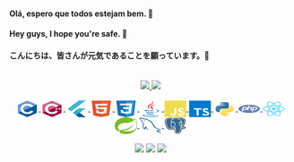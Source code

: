 
#### Olá, espero que todos estejam bem. 👋
#### Hey guys, I hope you're safe. 👋
#### こんにちは、皆さんが元気であることを願っています。👋


<a href="https://github.com/adrianocodenow">
    <div align="center" dir="auto"><br>
        <a href="https://github.com/adrianocodenow">
            <img height="150em"
               src="https://github-readme-stats.vercel.app/api?username=adrianocodenow&show_icons=true&theme=dracula&include_all_commits=true&count_private=true" />
            <img height="150em"
               src="https://github-readme-stats.vercel.app/api/top-langs/?username=adrianocodenow&layout=compact&langs_count=7&theme=dracula" />
        </a>
    </div>
</a>

<a href="https://github.com/adrianocodenow">
    <div align="center" dir="auto"><br>
        <img align="center" alt="Adriano-C" height="30" width="40"
            src="https://raw.githubusercontent.com/devicons/devicon/master/icons/c/c-original.svg"
            style="max-width: 100%;">
        <img align="center" alt="Adriano-CPP" height="30" width="40"
            src="https://raw.githubusercontent.com/devicons/devicon/master/icons/cplusplus/cplusplus-original.svg"
            style="max-width: 100%;">
        <img align="center" alt="Adriano-Flutter" height="30" width="40"
            src="https://raw.githubusercontent.com/devicons/devicon/master/icons/flutter/flutter-original.svg"
            style="max-width: 100%;">
        <img align="center" alt="Adriano-HTML" height="30" width="40"
            src="https://raw.githubusercontent.com/devicons/devicon/master/icons/html5/html5-original.svg"
            style="max-width: 100%;">
        <img align="center" alt="Adriano-CSS" height="30" width="40"
            src="https://raw.githubusercontent.com/devicons/devicon/master/icons/css3/css3-original.svg"
            style="max-width: 100%;">
        <img align="center" alt="Adriano-Java" height="30" width="40"
            src="https://raw.githubusercontent.com/devicons/devicon/master/icons/java/java-original.svg"
            style="max-width: 100%;">
        <img align="center" alt="Adriano-Js" height="30" width="40"
            src="https://raw.githubusercontent.com/devicons/devicon/master/icons/javascript/javascript-plain.svg"
            style="max-width: 100%;">
        <img align="center" alt="Adriano-Ts" height="30" width="40"
            src="https://raw.githubusercontent.com/devicons/devicon/master/icons/typescript/typescript-plain.svg"
            style="max-width: 100%;">
        <img align="center" alt="Adriano-Python" height="30" width="40"
            src="https://raw.githubusercontent.com/devicons/devicon/master/icons/python/python-original.svg"
            style="max-width: 100%;">
        <img align="center" alt="Adriano-PHP" height="30" width="40"
            src="https://raw.githubusercontent.com/devicons/devicon/master/icons/php/php-plain.svg"
            style="max-width: 100%;">
        <img align="center" alt="Adriano-React" height="30" width="40"
            src="https://raw.githubusercontent.com/devicons/devicon/master/icons/react/react-original.svg"
            style="max-width: 100%;">
        <img align="center" alt="Adriano-Spring" height="30" width="40"
            src="https://raw.githubusercontent.com/devicons/devicon/master/icons/spring/spring-original.svg"
            style="max-width: 100%;">
        <img align="center" alt="Adriano-MySQL" height="30" width="40"
            src="https://raw.githubusercontent.com/devicons/devicon/master/icons/mysql/mysql-original.svg"
            style="max-width: 100%;">
        <img align="center" alt="Adriano-PostgreSQL" height="30" width="40"
            src="https://raw.githubusercontent.com/devicons/devicon/master/icons/postgresql/postgresql-original.svg"
            style="max-width: 100%;">
    </div>
</a>

<div align="center" dir="auto"><br>
    <a href="https://www.youtube.com/channel/UC9A4jjf8AZdDabwJhhYWcwg" target="_blank" rel="noopener noreferrer"><img src="https://camo.githubusercontent.com/d79c5549652f9c7690992eb49571d216a70a480681561cbd93bfbfc77c491e54/68747470733a2f2f696d672e736869656c64732e696f2f62616467652f596f75547562652d4646303030303f7374796c653d666f722d7468652d6261646765266c6f676f3d796f7574756265266c6f676f436f6c6f723d7768697465"
            style="max-width: 100%;"></a>
    <a href="https://www.twitch.tv/adrianocodenow" target="_blank" rel="noopener noreferrer"><img src="https://camo.githubusercontent.com/ec779aec0f1b6eaa5d10682a8fb54c96525e9074461254165f4e7d4295f7d4d7/68747470733a2f2f696d672e736869656c64732e696f2f62616467652f5477697463682d3931343646463f7374796c653d666f722d7468652d6261646765266c6f676f3d747769746368266c6f676f436f6c6f723d7768697465"
            style="max-width: 100%;"></a>
    <a href="https://www.linkedin.com/in/adriano-martins-pereira-1129793" target="_blank" rel="noopener noreferrer"><img src="https://camo.githubusercontent.com/c00f87aeebbec37f3ee0857cc4c20b21fefde8a96caf4744383ebfe44a47fe3f/68747470733a2f2f696d672e736869656c64732e696f2f62616467652f2d4c696e6b6564496e2d2532333030373742353f7374796c653d666f722d7468652d6261646765266c6f676f3d6c696e6b6564696e266c6f676f436f6c6f723d7768697465"
            style="max-width: 100%;"></a>
</div>


<!--
### Hi there 👋

**adrianocodenow/adrianocodenow** is a ✨ _special_ ✨ repository because its `README.md` (this file) appears on your GitHub profile.

Here are some ideas to get you started:

- 🔭 I’m currently working on ...
- 🌱 I’m currently learning ...
- 👯 I’m looking to collaborate on ...
- 🤔 I’m looking for help with ...
- 💬 Ask me about ...
- 📫 How to reach me: ...
- 😄 Pronouns: ...
- ⚡ Fun fact: ...
-->
